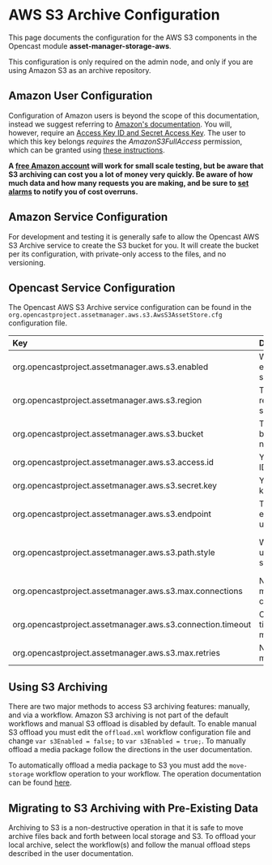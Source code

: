 AWS S3 Archive Configuration
=================================
This page documents the configuration for the AWS S3 components in the Opencast module **asset-manager-storage-aws**.

This configuration is only required on the admin node, and only if you are using Amazon S3 as an archive repository.

Amazon User Configuration
-------------------------

Configuration of Amazon users is beyond the scope of this documentation, instead we suggest referring to
[Amazon's documentation](http://docs.aws.amazon.com/IAM/latest/UserGuide/introduction.html).  You will, however,
require an [Access Key ID and Secret Access Key](https://aws.amazon.com/developers/access-keys/).  The user to which
this key belongs *requires* the *AmazonS3FullAccess* permission, which can be granted using
[these instructions](http://docs.aws.amazon.com/IAM/latest/UserGuide/access_policies_inline-using.html).

**A [free Amazon account](https://aws.amazon.com/free/) will work for small scale testing, but be aware that S3
archiving can cost you a lot of money very quickly.  Be aware of how much data and how many requests you are making,
and be sure to [set alarms](http://docs.aws.amazon.com/awsaccountbilling/latest/aboutv2/free-tier-alarms.html) to
notify you of cost overruns.**

Amazon Service Configuration
----------------------------

For development and testing it is generally safe to allow the Opencast AWS S3 Archive service to create the S3 bucket
for you.  It will create the bucket per its configuration, with private-only access to the files, and no versioning.

Opencast Service Configuration
------------------------------

The Opencast AWS S3 Archive service configuration can be found in the
`org.opencastproject.assetmanager.aws.s3.AwsS3AssetStore.cfg` configuration file.

| Key                                                        | Description                    | Default                      | Example                    |
|:-----------------------------------------------------------|:-------------------------------|:----------------------------:|:--------------------------:|
| org.opencastproject.assetmanager.aws.s3.enabled            | Whether to enable this service | false                        |                            |
| org.opencastproject.assetmanager.aws.s3.region             | The AWS region to set          | us-east-1                    |                            |
| org.opencastproject.assetmanager.aws.s3.bucket             | The S3 bucket name             |                              | example-org-archive        |
| org.opencastproject.assetmanager.aws.s3.access.id          | Your access ID                 |                              | 20 alphanumeric characters |
| org.opencastproject.assetmanager.aws.s3.secret.key         | Your secret key                |                              | 40 characters              |
| org.opencastproject.assetmanager.aws.s3.endpoint           | The endpoint to use            | Default AWS S3 endpoint      | https://s3.service.com     |
| org.opencastproject.assetmanager.aws.s3.path.style         | Whether to use path style      | false / Default AWS S3 style |                            |
| org.opencastproject.assetmanager.aws.s3.max.connections    | Number of max connections      | 50                           |                            |
| org.opencastproject.assetmanager.aws.s3.connection.timeout | Connection timeout in ms       | 10000                        |                            |
| org.opencastproject.assetmanager.aws.s3.max.retries        | Number of max retries          | 100                          |                            |

Using S3 Archiving
------------------

There are two major methods to access S3 archiving features: manually, and via a workflow.  Amazon S3 archiving is not
part of the default workflows and manual S3 offload is disabled by default.  To enable manual S3 offload you must edit
the `offload.xml` workflow configuration file and change `var s3Enabled = false;` to `var s3Enabled = true;`.  To
manually offload a media package follow the directions in the user documentation.

To automatically offload a media package to S3 you must add the `move-storage` workflow operation to your workflow.
The operation documentation can be found [here](../workflowoperationhandlers/move-storage-woh.md).

Migrating to S3 Archiving with Pre-Existing Data
---------------------------------------------------

Archiving to S3 is a non-destructive operation in that it is safe to move archive files back and forth between local
storage and S3.  To offload your local archive, select the workflow(s) and follow the manual offload steps described in
the user documentation.
